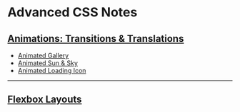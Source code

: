 # **Advanced CSS Notes**

## [**Animations: Transitions & Translations**](https://github.com/Rion5/AdvancedWebDeveloperExercises/tree/master/CSS/Animations)

* [Animated Gallery](#)
* [Animated Sun & Sky](#)
* [Animated Loading Icon](#)

---

## [**Flexbox Layouts**](https://github.com/Rion5/AdvancedWebDeveloperExercises/tree/master/CSS/Flexbox)
